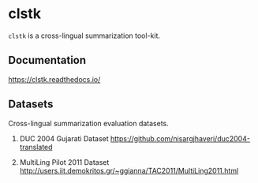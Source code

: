 # clstk

`clstk` is a cross-lingual summarization tool-kit.

## Documentation
https://clstk.readthedocs.io/

## Datasets
Cross-lingual summarization evaluation datasets.

1. DUC 2004 Gujarati Dataset
https://github.com/nisargjhaveri/duc2004-translated

2. MultiLing Pilot 2011 Dataset
http://users.iit.demokritos.gr/~ggianna/TAC2011/MultiLing2011.html
